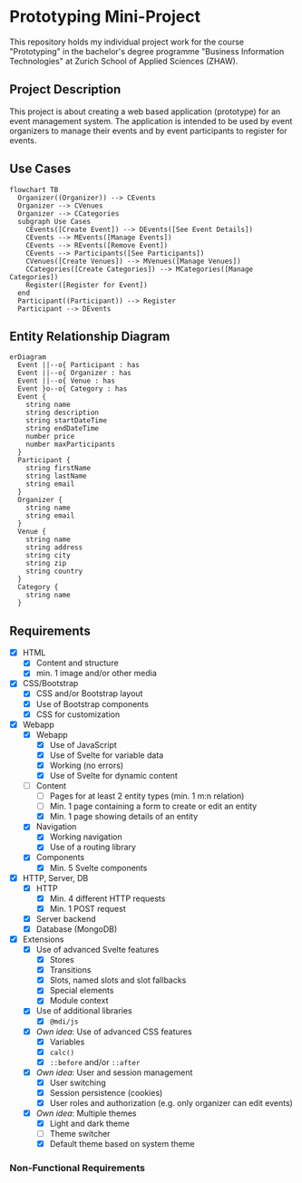# Prototyping Mini-Project

This repository holds my individual project work for the course "Prototyping"
in the bachelor's degree programme "Business Information Technologies" at
Zurich School of Applied Sciences (ZHAW).

## Project Description

This project is about creating a web based application (prototype) for an
event management system. The application is intended to be used by event
organizers to manage their events and by event participants to register for
events.

## Use Cases

```mermaid
flowchart TB
  Organizer((Organizer)) --> CEvents
  Organizer --> CVenues
  Organizer --> CCategories
  subgraph Use Cases
    CEvents([Create Event]) --> DEvents([See Event Details])
    CEvents --> MEvents([Manage Events])
    CEvents --> REvents([Remove Event])
    CEvents --> Participants([See Participants])
    CVenues([Create Venues]) --> MVenues([Manage Venues])
    CCategories([Create Categories]) --> MCategories([Manage Categories])
    Register([Register for Event])
  end
  Participant((Participant)) --> Register
  Participant --> DEvents
```

## Entity Relationship Diagram

```mermaid
erDiagram
  Event ||--o{ Participant : has
  Event ||--o{ Organizer : has
  Event ||--o{ Venue : has
  Event }o--o{ Category : has
  Event {
    string name
    string description
    string startDateTime
    string endDateTime
    number price
    number maxParticipants
  }
  Participant {
    string firstName
    string lastName
    string email
  }
  Organizer {
    string name
    string email
  }
  Venue {
    string name
    string address
    string city
    string zip
    string country
  }
  Category {
    string name
  }
```

## Requirements

- [x] HTML
  - [x] Content and structure
  - [x] min. 1 image and/or other media
- [x] CSS/Bootstrap
  - [x] CSS and/or Bootstrap layout
  - [x] Use of Bootstrap components
  - [x] CSS for customization
- [x] Webapp
  - [x] Webapp
    - [x] Use of JavaScript
    - [x] Use of Svelte for variable data
    - [x] Working (no errors)
    - [x] Use of Svelte for dynamic content
  - [ ] Content
    - [ ] Pages for at least 2 entity types (min. 1 m:n relation)
    - [ ] Min. 1 page containing a form to create or edit an entity
    - [x] Min. 1 page showing details of an entity
  - [x] Navigation
    - [x] Working navigation
    - [x] Use of a routing library
  - [x] Components
    - [x] Min. 5 Svelte components
- [x] HTTP, Server, DB
  - [x] HTTP
    - [x] Min. 4 different HTTP requests
    - [x] Min. 1 POST request
  - [x] Server backend
  - [x] Database (MongoDB)
- [x] Extensions
  - [x] Use of advanced Svelte features
    - [x] Stores
    - [x] Transitions
    - [x] Slots, named slots and slot fallbacks
    - [x] Special elements
    - [x] Module context
  - [x] Use of additional libraries
    - [x] `@mdi/js`
  - [x] _Own idea_: Use of advanced CSS features
    - [x] Variables
    - [x] `calc()`
    - [x] `::before` and/or `::after`
  - [x] _Own idea_: User and session management
    - [x] User switching
    - [x] Session persistence (cookies)
    - [x] User roles and authorization (e.g. only organizer can edit events)
  - [x] _Own idea_: Multiple themes
    - [x] Light and dark theme
    - [ ] Theme switcher
    - [x] Default theme based on system theme

### Non-Functional Requirements
